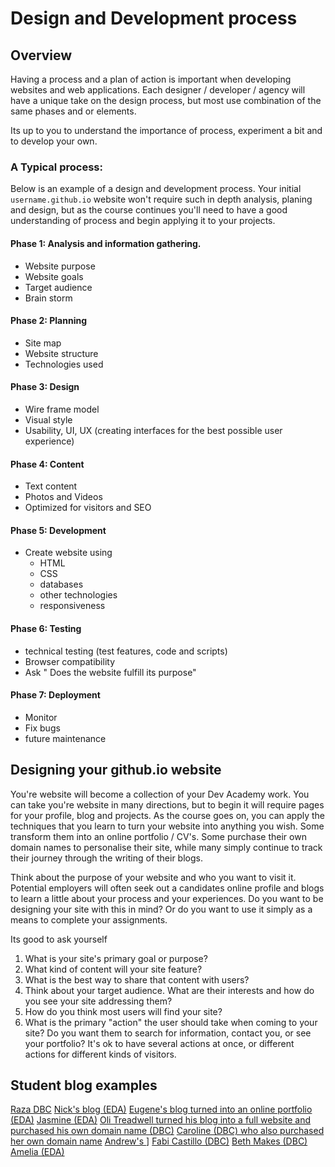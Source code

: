 # Design and Development process

## Overview
Having a process and a plan of action is important when developing websites and web applications. Each designer / developer / agency will have a unique take on the design process, but most use combination of the same phases and or elements.

Its up to you to understand the importance of process, experiment a bit and to develop your own.

### A Typical process:
Below is an example of a design and development process. Your initial `username.github.io` website won't require such in depth analysis, planing and design, but as the course continues you'll need to have a good understanding of process and begin applying it to your projects.


#### Phase 1: Analysis and information gathering.
- Website purpose
- Website goals
- Target audience
- Brain storm

#### Phase 2: Planning
- Site map
- Website structure
- Technologies used

#### Phase 3: Design
- Wire frame model
- Visual style
- Usability, UI, UX (creating interfaces for the best possible user experience)

#### Phase 4: Content
- Text content
- Photos and Videos
- Optimized for visitors and SEO

#### Phase 5: Development
- Create website using
  - HTML
  - CSS
  - databases
  - other technologies
  - responsiveness

#### Phase 6: Testing
- technical testing (test features, code and scripts)
- Browser compatibility
- Ask " Does the website fulfill its purpose"

#### Phase 7: Deployment
- Monitor
- Fix bugs
- future maintenance

## Designing your github.io website
You're website will become a collection of your Dev Academy work. You can take you're website in many directions, but to begin it will require pages for your profile, blog and projects. As the course goes on, you can apply the techniques that you learn to turn your website into anything you wish. Some transform them into an online portfolio / CV's. Some purchase their own domain names to personalise their site, while many simply continue to track their journey through the writing of their blogs.

Think about the purpose of your website and who you want to visit it. Potential employers will often seek out a candidates online profile and blogs to learn a little about your process and your experiences. Do you want to be designing your site with this in mind? Or do you want to use it simply as a means to complete your assignments.

<!-- DBC Start -->

Its good to ask yourself
  1. What is your site's primary goal or purpose?
  2. What kind of content will your site feature?
  3. What is the best way to share that content with users?
  4. Think about your target audience. What are their interests and how do you see your site addressing them?
  5. How do you think most users will find your site?
  6. What is the primary "action" the user should take when coming to your site? Do you want them to search for information, contact you, or see your portfolio? It's ok to have several actions at once, or different actions for different kinds of visitors.

<!-- DBC end -->

## Student blog examples


[Raza DBC](http://sjafri5.github.io/)
[Nick's blog (EDA)](http://widdersh.in/)
[Eugene's blog turned into an online portfolio (EDA)](http://euglazer.github.io/)
[Jasmine (EDA)](http://jasminmayfield.github.io/)
[Oli Treadwell turned his blog into a full website and purchased his own domain name (DBC)](http://www.olitreadwell.com/posts/)
[Caroline (DBC) who also purchased her own domain name](http://car.oline.codes/)
[Andrew's ](http://omgmakeme.github.io/index.html)
]
[Fabi Castillo (DBC)](http://fab9.github.io/)
[Beth Makes (DBC)](http://cynaria.github.io/)
[Amelia (EDA)](http://amelialaundy.github.io/)